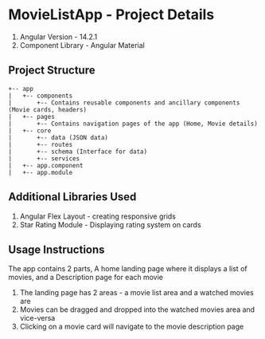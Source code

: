 # MovieListApp - Project Details

1. Angular Version - 14.2.1
2. Component Library - Angular Material

## Project Structure
```.
+-- app
|   +-- components
|       +-- Contains reusable components and ancillary components (Movie cards, headers)
|   +-- pages
|       +-- Contains navigation pages of the app (Home, Movie details)
|   +-- core
|       +-- data (JSON data)
|       +-- routes
|       +-- schema (Interface for data)
|       +-- services
|   +-- app.component
|   +-- app.module
```
## Additional Libraries Used
1. Angular Flex Layout - creating responsive grids
2. Star Rating Module - Displaying rating system on cards

## Usage Instructions
The app contains 2 parts, A home landing page where it displays a list of movies, and a Description page for each movie

1. The landing page has 2 areas - a movie list area and a watched movies are
2. Movies can be dragged and dropped into the watched movies area and vice-versa
3. Clicking on a movie card will navigate to the movie description page
